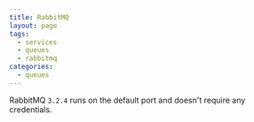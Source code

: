 ```yaml
---
title: RabbitMQ
layout: page
tags:
  - services
  - queues
  - rabbitmq
categories:
  - queues
---
```

RabbitMQ ```3.2.4``` runs on the default port and doesn't require any credentials.

